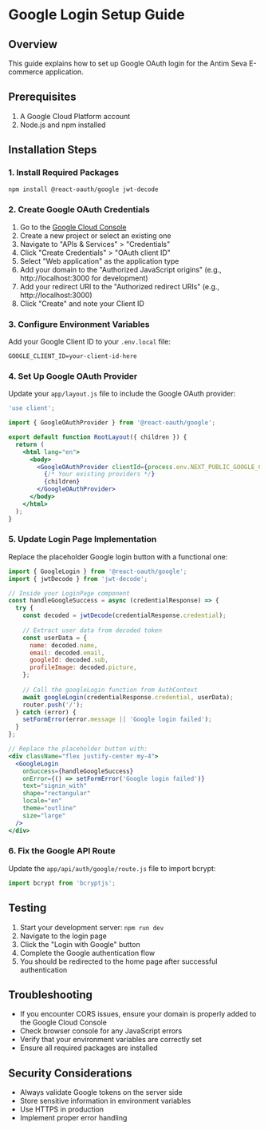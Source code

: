 # Google Login Setup Guide

## Overview

This guide explains how to set up Google OAuth login for the Antim Seva E-commerce application.

## Prerequisites

1. A Google Cloud Platform account
2. Node.js and npm installed

## Installation Steps

### 1. Install Required Packages

```bash
npm install @react-oauth/google jwt-decode
```

### 2. Create Google OAuth Credentials

1. Go to the [Google Cloud Console](https://console.cloud.google.com/)
2. Create a new project or select an existing one
3. Navigate to "APIs & Services" > "Credentials"
4. Click "Create Credentials" > "OAuth client ID"
5. Select "Web application" as the application type
6. Add your domain to the "Authorized JavaScript origins" (e.g., http://localhost:3000 for development)
7. Add your redirect URI to the "Authorized redirect URIs" (e.g., http://localhost:3000)
8. Click "Create" and note your Client ID

### 3. Configure Environment Variables

Add your Google Client ID to your `.env.local` file:

```
GOOGLE_CLIENT_ID=your-client-id-here
```

### 4. Set Up Google OAuth Provider

Update your `app/layout.js` file to include the Google OAuth provider:

```jsx
'use client';

import { GoogleOAuthProvider } from '@react-oauth/google';

export default function RootLayout({ children }) {
  return (
    <html lang="en">
      <body>
        <GoogleOAuthProvider clientId={process.env.NEXT_PUBLIC_GOOGLE_CLIENT_ID}>
          {/* Your existing providers */}
          {children}
        </GoogleOAuthProvider>
      </body>
    </html>
  );
}
```

### 5. Update Login Page Implementation

Replace the placeholder Google login button with a functional one:

```jsx
import { GoogleLogin } from '@react-oauth/google';
import { jwtDecode } from 'jwt-decode';

// Inside your LoginPage component
const handleGoogleSuccess = async (credentialResponse) => {
  try {
    const decoded = jwtDecode(credentialResponse.credential);
    
    // Extract user data from decoded token
    const userData = {
      name: decoded.name,
      email: decoded.email,
      googleId: decoded.sub,
      profileImage: decoded.picture,
    };
    
    // Call the googleLogin function from AuthContext
    await googleLogin(credentialResponse.credential, userData);
    router.push('/');
  } catch (error) {
    setFormError(error.message || 'Google login failed');
  }
};

// Replace the placeholder button with:
<div className="flex justify-center my-4">
  <GoogleLogin
    onSuccess={handleGoogleSuccess}
    onError={() => setFormError('Google login failed')}
    text="signin_with"
    shape="rectangular"
    locale="en"
    theme="outline"
    size="large"
  />
</div>
```

### 6. Fix the Google API Route

Update the `app/api/auth/google/route.js` file to import bcrypt:

```js
import bcrypt from 'bcryptjs';
```

## Testing

1. Start your development server: `npm run dev`
2. Navigate to the login page
3. Click the "Login with Google" button
4. Complete the Google authentication flow
5. You should be redirected to the home page after successful authentication

## Troubleshooting

- If you encounter CORS issues, ensure your domain is properly added to the Google Cloud Console
- Check browser console for any JavaScript errors
- Verify that your environment variables are correctly set
- Ensure all required packages are installed

## Security Considerations

- Always validate Google tokens on the server side
- Store sensitive information in environment variables
- Use HTTPS in production
- Implement proper error handling